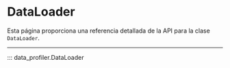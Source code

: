 # DataLoader

Esta página proporciona una referencia detallada de la API para la clase `DataLoader`.

---

::: data_profiler.DataLoader